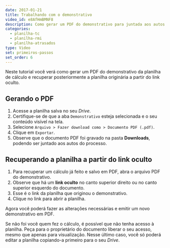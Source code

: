 ```yaml
---
date: 2017-01-21
title: Trabalhando com o demonstrativo
video_id: e8AfHmBMNF8
description: Como gerar um PDF do demonstrativo para juntada aos autos e recuperar a planiha a partir de um link oculto
categories:
  - planilha-tc
  - planilha-rmi
  - planilha-atrasados
type: Video
set: primeiros-passos
set_order: 6
---
```


Neste tutorial você verá como gerar um PDF do demonstrativo da planilha de cálculo e recuperar posteriormente a planilha originária a partir do link oculto.

## Gerando o PDF

1. Acesse a planilha salva no seu *Drive*.
1. Certifique-se de que a aba `Demonstrativo` esteja selecionada e o seu conteúdo visível na tela.
1. Selecione `Arquivo > Fazer download como > Documento PDF (.pdf)`.
1. Clique em `Exportar`.
1. Observe que o documento PDF foi gravado na pasta **Downloads**, podendo ser juntado aos autos do processo.

## Recuperando a planilha a partir do link oculto

1. Para recuperar um cálculo já feito e salvo em PDF, abra o arquivo PDF do demonstrativo.
1. Observe que há um **link oculto** no canto superior direito ou no canto superior esquerdo do documento.
1. Esse é o link da planilha que originou o demonstrativo.
1. Clique no link para abrir a planilha.

Agora você poderá fazer as alterações necessárias e emitir um novo demonstrativo em PDF.

Se não foi você quem fez o cálculo, é possível que não tenha acesso à planilha. Peça para o proprietário do documento liberar o seu acesso, mesmo que apenas para visualização. Nesse último caso, você só poderá editar a planilha copiando-a primeiro para o seu *Drive*.
